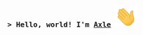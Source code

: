 <!-- Intro  -->
<h3 align="left">
        <samp>&gt; Hello, world! I'm
                <b><a target="_blank" href="https://alexanastasiu.com/git">Axle</a></b>
                <img src = "https://github.com/jtmaston/jtmaston/blob/c9268b22a1ab961fa650340e48401ce98a6a2347/assets/wave.gif" width = 50px> 
        </samp>
</h3>
